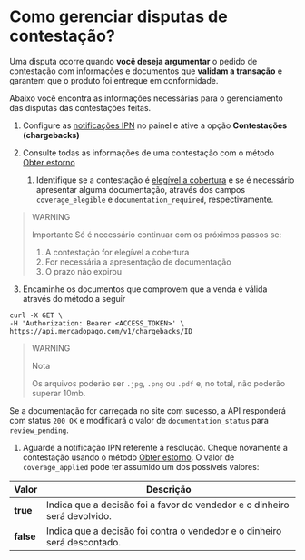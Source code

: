 # Como gerenciar disputas de contestação?
Uma disputa ocorre quando **você deseja argumentar** o pedido de contestação com informações e documentos que **validam a transação** e garantem que o produto foi entregue em conformidade.

Abaixo você encontra as informações necessárias para o gerenciamento das disputas das contestações feitas.

1. Configure as [notificações IPN](/developers/panel/notifications/ipn) no painel e ative a opção **Contestações (chargebacks)**
   
2. Consulte todas as informações de uma contestação com o método [Obter estorno](/developers/pt/reference/chargebacks/_chargebacks_id/get)
   1. Identifique se a contestação é [elegível a cobertura](https://www.mercadopago[FAKER][URL][DOMAIN]/ajuda/294) e se é necessário apresentar alguma documentação, através dos campos `coverage_elegible` e `documentation_required`, respectivamente.

>WARNING
>
>Importante
>Só é necessário continuar com os próximos passos se:
>1. A contestação for elegível a cobertura
>2. For necessária a apresentação de documentação
>3. O prazo não expirou
>

3. Encaminhe os documentos que comprovem que a venda é válida através do método a seguir
```curl
curl -X GET \
-H 'Authorization: Bearer <ACCESS_TOKEN>' \
https://api.mercadopago.com/v1/chargebacks/ID
```

>WARNING
>
>Nota
>
>Os arquivos poderão ser `.jpg`, `.png` ou `.pdf` e, no total, não poderão superar 10mb.

Se a documentação for carregada no site com sucesso, a API responderá com status `200 OK` e modificará o valor de `documentation_status` para `review_pending`.


1. Aguarde a notificação IPN referente à resolução. Cheque novamente a contestação usando o método [Obter estorno](/developers/pt/reference/chargebacks/_chargebacks_id/get). O valor de `coverage_applied` pode ter assumido um dos possíveis valores:

| Valor           | Descrição
| ----            | ----
| **true**  | Indica que a decisão foi a favor do vendedor e o dinheiro será devolvido.
| **false** | Indica que a decisão foi contra o vendedor e o dinheiro será descontado.
